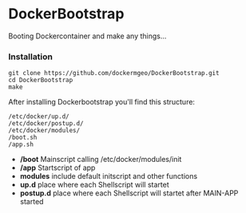 # DockerBootstrap

Booting Dockercontainer and make any things...

### Installation

```
git clone https://github.com/dockermgeo/DockerBootstrap.git
cd DockerBootstrap
make
```

After installing Dockerbootstrap you'll find this structure:

```
/etc/docker/up.d/
/etc/docker/postup.d/
/etc/docker/modules/
/boot.sh
/app.sh
```
* **/boot** Mainscript calling /etc/docker/modules/init
* **/app** Startscript of app
* **modules** include default initscript and other functions
* **up.d** place where each Shellscript will startet
* **postup.d** place where each Shellscript will startet after MAIN-APP started
